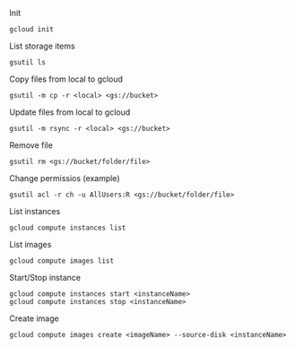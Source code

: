 Init
```
gcloud init
```

List storage items
```
gsutil ls
```

Copy files from local to gcloud
```
gsutil -m cp -r <local> <gs://bucket>
```

Update files from local to gcloud 
```
gsutil -m rsync -r <local> <gs://bucket>
```

Remove file
```
gsutil rm <gs://bucket/folder/file>
```

Change permissios (example)
```
gsutil acl -r ch -u AllUsers:R <gs://bucket/folder/file>
```

List instances
```
gcloud compute instances list
```

List images
```
gcloud compute images list
```

Start/Stop instance
```
gcloud compute instances start <instanceName>
gcloud compute instances stop <instanceName>
```

Create image
```
gcloud compute images create <imageName> --source-disk <instanceName>
```

